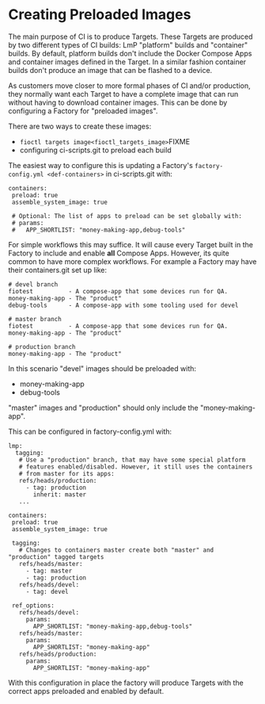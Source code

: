 # Creating Preloaded Images

The main purpose of CI is to produce Targets. These Targets are produced
by two different types of CI builds: LmP "platform" builds and
"container" builds. By default, platform builds don't include the Docker
Compose Apps and container images defined in the Target. In a similar
fashion container builds don't produce an image that can be flashed to a
device.

As customers move closer to more formal phases of CI and/or production,
they normally want each Target to have a complete image that can run
without having to download container images. This can be done by
configuring a Factory for "preloaded images".

There are two ways to create these images:

- `fioctl targets image<fioctl_targets_image>`FIXME
- configuring ci-scripts.git to preload each build

The easiest way to configure this is updating a Factory's
`factory-config.yml <def-containers>` in ci-scripts.git with:

    containers:
     preload: true
     assemble_system_image: true

     # Optional: The list of apps to preload can be set globally with:
     # params:
     #   APP_SHORTLIST: "money-making-app,debug-tools"

For simple workflows this may suffice. It will cause every Target built
in the Factory to include and enable **all** Compose Apps. However, its
quite common to have more complex workflows. For example a Factory may
have their containers.git set up like:

    # devel branch
    fiotest          - A compose-app that some devices run for QA.
    money-making-app - The "product"
    debug-tools      - A compose-app with some tooling used for devel

    # master branch
    fiotest          - A compose-app that some devices run for QA.
    money-making-app - The "product"

    # production branch
    money-making-app - The "product"

In this scenario "devel" images should be preloaded with:

- money-making-app
- debug-tools

"master" images and "production" should only include the
"money-making-app".

This can be configured in <span
class="title-ref">factory-config.yml</span> with:

    lmp:
      tagging:
       # Use a "production" branch, that may have some special platform
       # features enabled/disabled. However, it still uses the containers
       # from master for its apps:
       refs/heads/production:
         - tag: production
           inherit: master
       ...

    containers:
     preload: true
     assemble_system_image: true

     tagging:
       # Changes to containers master create both "master" and "production" tagged targets
       refs/heads/master:
         - tag: master
         - tag: production
       refs/heads/devel:
         - tag: devel

     ref_options:
       refs/heads/devel:
         params:
           APP_SHORTLIST: "money-making-app,debug-tools"
       refs/heads/master:
         params:
           APP_SHORTLIST: "money-making-app"
       refs/heads/production:
         params:
           APP_SHORTLIST: "money-making-app"

With this configuration in place the factory will produce Targets with
the correct apps preloaded and enabled by default.
